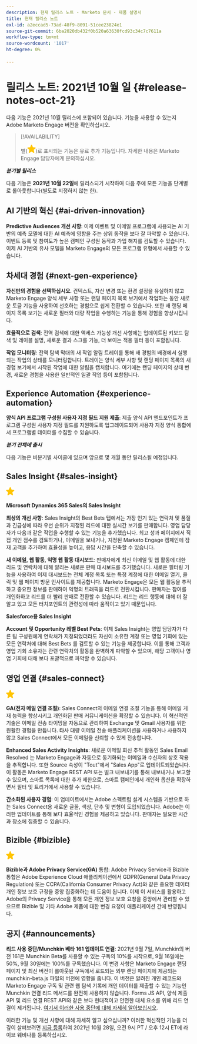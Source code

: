 ```yaml
---
description: 현재 릴리스 노트 - Marketo 문서 - 제품 설명서
title: 현재 릴리스 노트
exl-id: a2eccad5-73ad-48f9-8091-51cee23824e1
source-git-commit: 6ba2020db432f0b520a63630fcd93c34c7c7611a
workflow-type: tm+mt
source-wordcount: '1017'
ht-degree: 0%

---
```


# 릴리스 노트: 2021년 10월 일 {#release-notes-oct-21}

다음 기능은 2021년 10월 릴리스에 포함되어 있습니다. 기능을 사용할 수 있는지 Adobe Marketo Engage 버전을 확인하십시오.

>[!AVAILABILITY]
>
>별(![](assets/yellow-star.png))로 표시되는 기능은 유료 추가 기능입니다. 자세한 내용은 Marketo Engage 담당자에게 문의하십시오.

**_분기별 릴리스_**

다음 기능은 **2021년 10월 22일**&#x200B;에 릴리스되기 시작하여 다음 주에 모든 기능을 단계별로 롤아웃합니다(별도로 지정하지 않는 한).

## AI 기반의 혁신 {#ai-driven-innovation}

**Predictive Audiences 개선 사항**: 이제 이벤트 및 이메일 프로그램에 사용되는 AI 기반의 예측 모델에 대한 AI 예측에 영향을 주는 상위 동작을 보다 잘 파악할 수 있습니다. 이벤트 등록 및 참여도가 높은 캠페인 구성원 동작과 가입 해지를 검토할 수 있습니다. 이제 AI 기반의 유사 모델을 Marketo Engage의 모든 프로그램 유형에서 사용할 수 있습니다.

## 차세대 경험 {#next-gen-experience}

**자신만의 경험을 선택하십시오**. 컨텍스트, 자산 변경 또는 환경 설정을 유실하지 않고 Marketo Engage 양식 세부 사항 또는 랜딩 페이지 목록 보기에서 작업하는 동안 새로운 토글 기능을 사용하여 선호하는 경험으로 쉽게 전환할 수 있습니다. 또한 새 랜딩 페이지 목록 보기는 새로운 필터와 대량 작업을 수행하는 기능을 통해 경험을 향상시킵니다.

**효율적으로 검색**: 전역 검색에 대한 액세스 가능성 개선 사항에는 업데이트된 키보드 탐색 및 레이블 설명, 새로운 결과 스크롤 기능, 더 보이는 적용 필터 등이 포함됩니다.

**작업 모니터링**: 전역 탐색 막대의 새 작업 알림 트레이를 통해 새 경험의 배경에서 실행되는 작업의 상태를 모니터링합니다. 트레이는 양식 세부 사항 및 랜딩 페이지 목록의 새 경험 보기에서 시작된 작업에 대한 알림을 캡처합니다. 여기에는 랜딩 페이지의 상태 변경, 새로운 경험을 사용한 일반적인 일괄 작업 등이 포함됩니다.

## Experience Automation {#experience-automation}

**양식 API 프로그램 구성원 사용자 지정 필드 지원 제출**: 제출 양식 API 엔드포인트가 프로그램 구성원 사용자 지정 필드를 지원하도록 업그레이드되어 사용자 지정 양식 통합에서 프로그램별 데이터를 수집할 수 있습니다.

**_분기 전체에 출시_**

다음 기능은 비분기별 사이클에 있으며 앞으로 몇 개월 동안 릴리스될 예정입니다.

## Sales Insight {#sales-insight}

![(별)](assets/yellow-star.png)

**Microsoft Dynamics 365 Sales의 Sales Insight**

**최상의 개선 사항**: Sales Insight의 Best Bets 탭에서는 가장 인기 있는 연락처 및 품질과 긴급성에 따라 우선 순위가 지정된 리드에 대한 실시간 보기를 판매합니다. 영업 담당자가 다음과 같은 작업을 수행할 수 있는 기능을 추가했습니다. 최고 성과 페이지에서 직접 개인 점수를 검토하거나, 이메일을 보내거나, 지정된 Marketo Engage 캠페인에 잠재 고객을 추가하여 효율성을 높이고, 응답 시간을 단축할 수 있습니다.

**새 이메일, 웹 활동, 익명 웹 활동 대시보드**: 판매자에게 최신 이메일 및 웹 활동에 대한 리드 및 연락처에 대해 알리는 새로운 판매 대시보드를 추가했습니다. 새로운 필터링 기능을 사용하여 이제 대시보드는 전체 계정 목록 또는 특정 계정에 대한 이메일 열기, 클릭 및 웹 페이지 방문 인사이트를 제공합니다. Marketo Engage은 모든 웹 활동을 추적하고 중요한 정보를 판매하여 익명의 트래픽을 리드로 전환시킵니다. 판매자는 참여를 개인화하고 리드를 더 빨리 판매로 전환할 수 있습니다. 리드는 리드 행동에 대해 더 잘 알고 있고 모든 터치포인트의 관련성에 따라 움직이고 있기 때문입니다.

**Salesforce용 Sales Insight**

**Account 및 Opportunity 레벨 Best Pets**: 이제 Sales Insight는 영업 담당자가 다른 팀 구성원에게 연락처가 지정되었더라도 자신이 소유한 계정 또는 영업 기회에 있는 모든 연락처에 대해 Best Bets 를 검토할 수 있는 기능을 제공합니다. 이를 통해 고객과 영업 기회 소유자는 관련 연락처의 활동을 완벽하게 파악할 수 있으며, 해당 고객이나 영업 기회에 대해 보다 포괄적으로 파악할 수 있습니다.

## 영업 연결 {#sales-connect}

![(별)](assets/yellow-star.png)

**GA(전자 메일 연결 조절)**: Sales Connect의 이메일 연결 조절 기능을 통해 이메일 게재 능력을 향상시키고 개인화된 판매 커뮤니케이션을 확장할 수 있습니다. 이 혁신적인 기술은 이메일 전송 타이밍을 자동으로 관리하여 Exchange 및 Gmail 사용자를 위한 원활한 경험을 만듭니다. 타사 대량 이메일 전송 애플리케이션을 사용하거나 사용하지 않고 Sales Connect에서 모든 이메일을 신뢰할 수 있게 전송합니다.

**Enhanced Sales Activity Insights**: 새로운 이메일 회신 추적 활동인 Sales Email Resolved 는 Marketo Engage과 자동으로 동기화되는 이메일과 수신자의 상호 작용을 추적합니다. 또한 Source 속성이 &quot;Tout&quot;에서 &quot;Sales App&quot;로 업데이트되었습니다. 이 활동은 Marketo Engage REST API 또는 벌크 내보내기를 통해 내보내거나 보고할 수 있으며, 스마트 목록에 대한 추가 제한으로, 스마트 캠페인에서 개인화 옵션을 확장하면서 필터 및 트리거에서 사용할 수 있습니다.

**간소화된 사용자 경험**: 이 업데이트에서는 Adobe 스펙트럼 설계 시스템을 기반으로 하는 Sales Connect용 새로운 글꼴, 색상, 단추 및 변형이 도입되었습니다. Adobe는 이러한 업데이트를 통해 보다 효율적인 경험을 제공하고 있습니다. 판매자는 필요한 시간과 장소에 집중할 수 있습니다.

## Bizible {#bizible}

![](assets/yellow-star.png)

**Bizible과 Adobe Privacy Service(GA)** 통합: Adobe Privacy Service과 Bizible 통합은 Adobe Experience Cloud 애플리케이션에서 GDPR(General Data Privacy Regulation) 또는 CCPA(California Consumer Privacy Act)와 같은 중요한 데이터 개인 정보 보호 규정을 중앙 집중화하는 데 도움이 됩니다. 이제 이 서비스를 활용하고 Adobe의 Privacy Service을 통해 모든 개인 정보 보호 요청을 중앙에서 관리할 수 있으므로 Bizible 및 기타 Adobe 제품에 대한 변경 요청이 애플리케이션 간에 반영됩니다.

## 공지 {#announcements}

**리드 사용 중단/Munchkin 베타 161 업데이트 연결**: 2021년 9월 7일, Munchkin의 버전 161은 Munchkin Beta를 사용할 수 있는 구독의 10%를 시작으로, 9월 16일에는 50%, 9월 30일에는 100%를 구독했습니다. 이 변경 사항은 Marketo Engage 랜딩 페이지 및 최신 버전이 롤아웃된 구독에서 로드되는 외부 랜딩 페이지에 제공되는 munchkin-beta.js 파일의 버전에 영향을 줍니다. 이 버전은 알려진 개인 레코드와 Marketo Engage 구독 및 관련 웹 탐색 기록에 개인 데이터를 제출할 수 있는 기능인 Munchkin 연결 리드 메서드를 완전히 사용하지 않습니다. Forms JS API, 양식 제출 API 및 리드 연결 REST API와 같은 보다 현대적이고 안전한 대체 요소를 위해 리드 연결이 제거됩니다. [여기서 이러한 사용 중단에 대해 자세히 알아보십시오](https://developers.marketo.com/blog/deprecation-of-munchkin-associate-lead-method/).

이러한 기능 및 개선 사항에 대해 자세히 알고 싶으십니까? 이러한 혁신적인 기능을 더 깊이 살펴보려면 [지금 등록](https://engage.marketo.com/October_Release_Webinar_RegistrationPage.html)하여 2021년 10월 28일, 오전 9시 PT / 오후 12시 ET에 라이브 웨비나를 등록하십시오.
